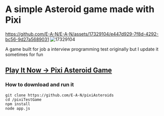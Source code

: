 # A simple Asteroid game made with Pixi
https://github.com/E-A-N/E-A-N/assets/17329104/e447d929-7f8d-4292-bc56-9d27a5689031
![17329104](https://github.com/E-A-N/E-A-N/assets/17329104/e447d929-7f8d-4292-bc56-9d27a5689031
)

A game built for job a interview programming test originally but I update it sometimes for fun

<h2>
<a href="https://e-a-n.github.io/pixiAsteroidsGame/">
   Play It Now -> Pixi Asteroid Game
</a>
</h2>

### How to download and run it

   ```
   git clone https://github.com/E-A-N/pixiAsteroids
   cd /pixiTestGame
   npm install
   node app.js
   ```

